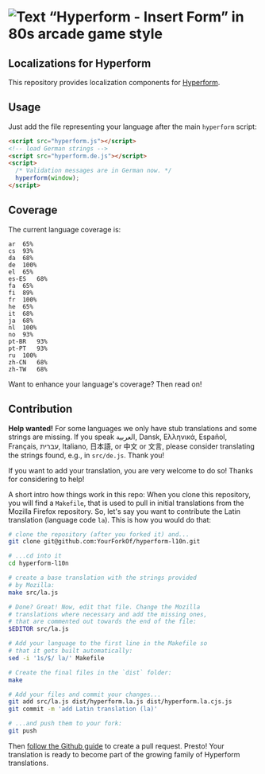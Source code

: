 # ![Text “Hyperform - Insert Form” in 80s arcade game style](https://hyperform.js.org/statics/header.png)

## Localizations for Hyperform

This repository provides localization components for [Hyperform](http://hyperform.github.io).

## Usage

Just add the file representing your language after the main `hyperform` script:

```html
<script src="hyperform.js"></script>
<!-- load German strings -->
<script src="hyperform.de.js"></script>
<script>
  /* Validation messages are in German now. */
  hyperform(window);
</script>
```

## Coverage

The current language coverage is:

```
ar	65%
cs	93%
da	68%
de	100%
el	65%
es-ES	68%
fa	65%
fi	89%
fr	100%
he	65%
it	68%
ja	68%
nl  100%
no	93%
pt-BR	93%
pt-PT	93%
ru	100%
zh-CN	68%
zh-TW	68%
```

Want to enhance your language's coverage? Then read on!

## Contribution

**Help wanted!** For some languages we only have stub translations and some
strings are missing. If you speak العربية, Dansk, Ελληνικά, Español, Français,
עברית, Italiano, 日本語, or 中文 or 文言, please consider translating the
strings found, e.g., in `src/de.js`. Thank you!

If you want to add your translation, you are very welcome to do so! Thanks for
considering to help!

A short intro how things work in this repo: When you clone this repository,
you will find a `Makefile`, that is used to pull in initial translations from
the Mozilla Firefox repository. So, let's say you want to contribute the
Latin translation (language code `la`). This is how you would do that:

```sh
# clone the repository (after you forked it) and...
git clone git@github.com:YourForkOf/hyperform-l10n.git

# ...cd into it
cd hyperform-l10n

# create a base translation with the strings provided
# by Mozilla:
make src/la.js

# Done? Great! Now, edit that file. Change the Mozilla
# translations where necessary and add the missing ones,
# that are commented out towards the end of the file:
$EDITOR src/la.js

# Add your language to the first line in the Makefile so
# that it gets built automatically:
sed -i '1s/$/ la/' Makefile

# Create the final files in the `dist` folder:
make

# Add your files and commit your changes...
git add src/la.js dist/hyperform.la.js dist/hyperform.la.cjs.js
git commit -m 'add Latin translation (la)'

# ...and push them to your fork:
git push
```

Then [follow the Github guide](https://help.github.com/articles/creating-a-pull-request/)
to create a pull request. Presto! Your translation is ready to become part
of the growing family of Hyperform translations.
